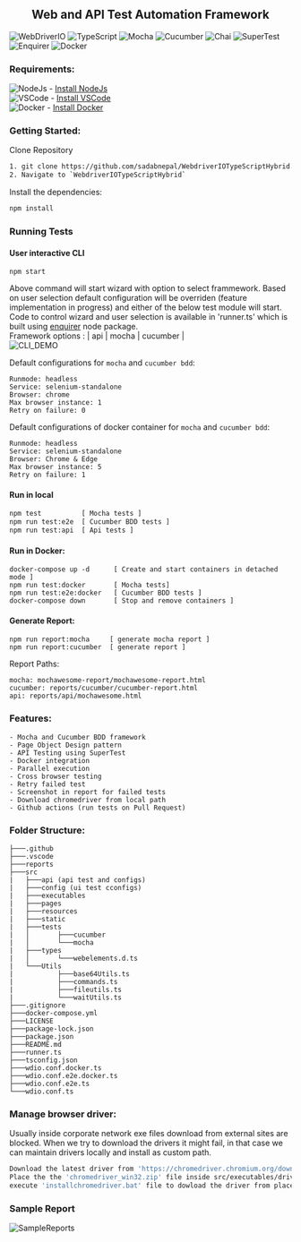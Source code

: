 <h2 align="center"> Web and API Test Automation Framework </h2>

![WebDriverIO](https://img.shields.io/badge/WebDriverIO-EA5906.svg?&style=for-the-badge&logo=WebdriverIO&logoColor=white)
![TypeScript](https://img.shields.io/badge/-TypeScript-%233178C6?&style=for-the-badge&logo=Typescript&logoColor=black)
![Mocha](https://img.shields.io/badge/-Mocha-%238D6748?&style=for-the-badge&logo=Mocha&logoColor=white)
![Cucumber](https://img.shields.io/badge/-Cucumber-brightgreen?logo=cucumber&logoColor=white&style=for-the-badge)
![Chai](https://img.shields.io/badge/-Chai-900C3F?&style=for-the-badge&logo=Java&logoColor=white)
![SuperTest](https://img.shields.io/badge/-SuperTest-07BA82?&style=for-the-badge)
![Enquirer](https://img.shields.io/badge/-Enquirer-f0db4f?&style=for-the-badge)
![Docker](https://img.shields.io/badge/Docker-0db7ed.svg?&style=for-the-badge&logo=docker&logoColor=white)

### Requirements:
![NodeJs](https://img.shields.io/badge/-NodeJS%20v12%20OR%20>-%23339933?logo=npm) - [Install NodeJs](https://nodejs.org/en/download/) <br>
![VSCode](https://img.shields.io/badge/-Visual%20Studio%20Code-%233178C6?logo=visual-studio-code) - [Install VSCode](https://code.visualstudio.com/download) <br>
![Docker](https://img.shields.io/badge/-Docker-0db7ed?logo=docker&logoColor=white) - [Install Docker](https://docs.docker.com/engine/install/)

### Getting Started:
Clone Repository
```bash
1. git clone https://github.com/sadabnepal/WebdriverIOTypeScriptHybrid.git
2. Navigate to `WebdriverIOTypeScriptHybrid`
```

Install the dependencies:
```bash
npm install
```
### Running Tests

#### User interactive CLI
```
npm start
```
Above command will start wizard with option to select frammework. Based on user selection default configuration will be overriden (feature implementation in progress) and either of the below test module will start. Code to control wizard and user selection is available in 'runner.ts' which is built using [enquirer](https://www.npmjs.com/package/enquirer) node package.<br>
Framework options : | api | mocha | cucumber | <br>
![CLI_DEMO](https://user-images.githubusercontent.com/65847528/144734571-7e1d6433-ef4c-456d-87a0-5e7bad812829.gif)

Default configurations for `mocha` and `cucumber bdd`:
```
Runmode: headless
Service: selenium-standalone
Browser: chrome
Max browser instance: 1
Retry on failure: 0
```

Default configurations of docker container for `mocha` and `cucumber bdd`:
```
Runmode: headless
Service: selenium-standalone
Browser: Chrome & Edge
Max browser instance: 5
Retry on failure: 1
```

#### Run in local
```bash
npm test          [ Mocha tests ]
npm run test:e2e  [ Cucumber BDD tests ]
npm run test:api  [ Api tests ]
```

#### Run in Docker:
```
docker-compose up -d      [ Create and start containers in detached mode ]
npm run test:docker       [ Mocha tests]
npm run test:e2e:docker   [ Cucumber BDD tests ]
docker-compose down       [ Stop and remove containers ]
```

#### Generate Report:
```
npm run report:mocha     [ generate mocha report ]
npm run report:cucumber  [ generate report ]
```

Report Paths:
```
mocha: mochawesome-report/mochawesome-report.html
cucumber: reports/cucumber/cucumber-report.html
api: reports/api/mochawesome.html
```

### Features:
    - Mocha and Cucumber BDD framework
    - Page Object Design pattern
    - API Testing using SuperTest
    - Docker integration
    - Parallel execution
    - Cross browser testing
    - Retry failed test
    - Screenshot in report for failed tests
    - Download chromedriver from local path
    - Github actions (run tests on Pull Request)

### Folder Structure:
```
├───.github
├───.vscode
├───reports
├───src
|   ├───api (api test and configs)
|   ├───config (ui test cconfigs)
|   ├───executables
|   ├───pages
|   ├───resources
|   ├───static
|   ├───tests
|   │  	    ├───cucumber
|   │       └───mocha
|   ├───types
|   │       └───webelements.d.ts
|   └───Utils
|           ├───base64Utils.ts
|           ├───commands.ts
|           ├───fileutils.ts
|           └───waitUtils.ts
├───.gitignore
├───docker-compose.yml
├───LICENSE
├───package-lock.json
├───package.json
├───README.md
├───runner.ts
├───tsconfig.json
├───wdio.conf.docker.ts
├───wdio.conf.e2e.docker.ts
├───wdio.conf.e2e.ts
└───wdio.conf.ts
```

### Manage browser driver:
Usually inside corporate network exe files download from external sites are blocked.
When we try to download the drivers it might fail, in that case we can maintain drivers
locally and install as custom path.
```bash
Download the latest driver from 'https://chromedriver.chromium.org/downloads'
Place the the 'chromedriver_win32.zip' file inside src/executables/drivers 
execute 'installchromedriver.bat' file to dowload the driver from placed folder
```

### Sample Report
![SampleReports](https://user-images.githubusercontent.com/65847528/144699948-507b314e-9639-450c-b127-fb9b0721a2d8.gif)
